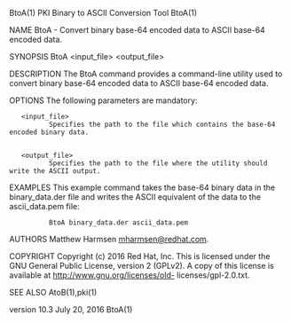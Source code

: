 BtoA(1)                                                                              PKI Binary to ASCII Conversion Tool                                                                              BtoA(1)



NAME
       BtoA  - Convert binary base-64 encoded data to ASCII base-64 encoded data.


SYNOPSIS
       BtoA <input_file> <output_file>


DESCRIPTION
       The BtoA command provides a command-line utility used to convert binary base-64 encoded data to ASCII base-64 encoded data.


OPTIONS
       The following parameters are mandatory:

       <input_file>
              Specifies the path to the file which contains the base-64 encoded binary data.


       <output_file>
              Specifies the path to the file where the utility should write the ASCII output.


EXAMPLES
       This example command takes the base-64 binary data in the binary_data.der file and writes the ASCII equivalent of the data to the ascii_data.pem file:

              BtoA binary_data.der ascii_data.pem

AUTHORS
       Matthew Harmsen <mharmsen@redhat.com>.


COPYRIGHT
       Copyright  (c)  2016  Red  Hat,  Inc.  This  is  licensed  under  the  GNU  General  Public  License,  version  2  (GPLv2).  A  copy  of this license is available at http://www.gnu.org/licenses/old-
       licenses/gpl-2.0.txt.


SEE ALSO
       AtoB(1),pki(1)



version 10.3                                                                                    July 20, 2016                                                                                         BtoA(1)
